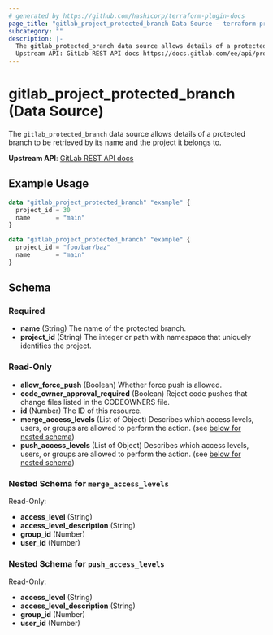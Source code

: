```yaml
---
# generated by https://github.com/hashicorp/terraform-plugin-docs
page_title: "gitlab_project_protected_branch Data Source - terraform-provider-gitlab"
subcategory: ""
description: |-
  The gitlab_protected_branch data source allows details of a protected branch to be retrieved by its name and the project it belongs to.
  Upstream API: GitLab REST API docs https://docs.gitlab.com/ee/api/protected_branches.html#get-a-single-protected-branch-or-wildcard-protected-branch
---
```


# gitlab_project_protected_branch (Data Source)

The `gitlab_protected_branch` data source allows details of a protected branch to be retrieved by its name and the project it belongs to.

**Upstream API**: [GitLab REST API docs](https://docs.gitlab.com/ee/api/protected_branches.html#get-a-single-protected-branch-or-wildcard-protected-branch)

## Example Usage

```terraform
data "gitlab_project_protected_branch" "example" {
  project_id = 30
  name       = "main"
}

data "gitlab_project_protected_branch" "example" {
  project_id = "foo/bar/baz"
  name       = "main"
}
```

<!-- schema generated by tfplugindocs -->
## Schema

### Required

- **name** (String) The name of the protected branch.
- **project_id** (String) The integer or path with namespace that uniquely identifies the project.

### Read-Only

- **allow_force_push** (Boolean) Whether force push is allowed.
- **code_owner_approval_required** (Boolean) Reject code pushes that change files listed in the CODEOWNERS file.
- **id** (Number) The ID of this resource.
- **merge_access_levels** (List of Object) Describes which access levels, users, or groups are allowed to perform the action. (see [below for nested schema](#nestedatt--merge_access_levels))
- **push_access_levels** (List of Object) Describes which access levels, users, or groups are allowed to perform the action. (see [below for nested schema](#nestedatt--push_access_levels))

<a id="nestedatt--merge_access_levels"></a>
### Nested Schema for `merge_access_levels`

Read-Only:

- **access_level** (String)
- **access_level_description** (String)
- **group_id** (Number)
- **user_id** (Number)


<a id="nestedatt--push_access_levels"></a>
### Nested Schema for `push_access_levels`

Read-Only:

- **access_level** (String)
- **access_level_description** (String)
- **group_id** (Number)
- **user_id** (Number)


